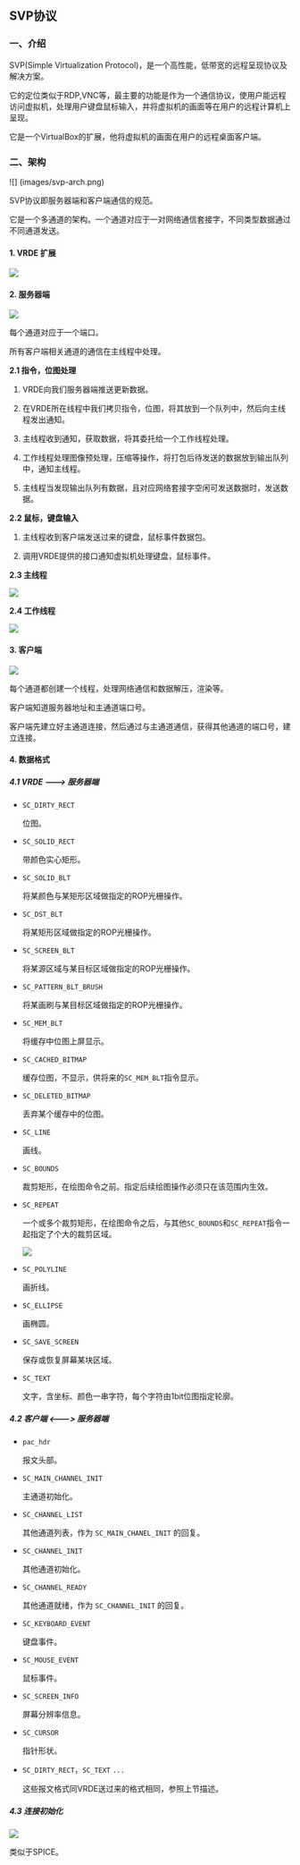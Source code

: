 ## **SVP协议**

### **一、介绍**

SVP(Simple Virtualization Protocol)，是一个高性能，低带宽的远程呈现协议及解决方案。

它的定位类似于RDP,VNC等，最主要的功能是作为一个通信协议，使用户能远程访问虚拟机，处理用户键盘鼠标输入，并将虚拟机的画面等在用户的远程计算机上呈现。

它是一个VirtualBox的扩展，他将虚拟机的画面在用户的远程桌面客户端。

### **二、架构**

![] (images/svp-arch.png)

SVP协议即服务器端和客户端通信的规范。

它是一个多通道的架构。一个通道对应于一对网络通信套接字，不同类型数据通过不同通道发送。

#### **1. VRDE 扩展**

![](images/svp-vrde.png)

#### **2. 服务器端**

![](images/svp-server.png)

每个通道对应于一个端口。

所有客户端相关通道的通信在主线程中处理。

**2.1 指令，位图处理**

1. VRDE向我们服务器端推送更新数据。

2. 在VRDE所在线程中我们拷贝指令，位图，将其放到一个队列中，然后向主线程发出通知。

3. 主线程收到通知，获取数据，将其委托给一个工作线程处理。

4. 工作线程处理图像预处理，压缩等操作，将打包后待发送的数据放到输出队列中，通知主线程。

5. 主线程当发现输出队列有数据，且对应网络套接字空闲可发送数据时，发送数据。
	
**2.2 鼠标，键盘输入**

1. 主线程收到客户端发送过来的键盘，鼠标事件数据包。

2. 调用VRDE提供的接口通知虚拟机处理键盘，鼠标事件。

<div class="pagebreak"></div>

**2.3 主线程**

![](images/svp-server-main.png)

**2.4 工作线程**

![](images/svp-server-worker.png)

<div class="pagebreak"></div>

#### **3. 客户端**

![](images/svp-client.png)

每个通道都创建一个线程，处理网络通信和数据解压，渲染等。

客户端知道服务器地址和主通道端口号。

客户端先建立好主通道连接，然后通过与主通道通信，获得其他通道的端口号，建立连接。

#### **4. 数据格式**

##### 4.1 VRDE ---> 服务器端

- `SC_DIRTY_RECT`
	
	位图。 

- `SC_SOLID_RECT`

	带颜色实心矩形。

- `SC_SOLID_BLT`

	将某颜色与某矩形区域做指定的ROP光栅操作。

- `SC_DST_BLT`

	将某矩形区域做指定的ROP光栅操作。

- `SC_SCREEN_BLT`

	将某源区域与某目标区域做指定的ROP光栅操作。

- `SC_PATTERN_BLT_BRUSH`

	将某画刷与某目标区域做指定的ROP光栅操作。

- `SC_MEM_BLT`

	将缓存中位图上屏显示。

- `SC_CACHED_BITMAP`

	缓存位图，不显示，供将来的`SC_MEM_BLT`指令显示。

- `SC_DELETED_BITMAP`

	丢弃某个缓存中的位图。

- `SC_LINE`

	画线。

- `SC_BOUNDS`

	裁剪矩形，在绘图命令之前。指定后续绘图操作必须只在该范围内生效。 

- `SC_REPEAT`

	一个或多个裁剪矩形，在绘图命令之后，与其他`SC_BOUNDS`和`SC_REPEAT`指令一起指定了个大的裁剪区域。

	![](images/svp-sc_bounds.png)

- `SC_POLYLINE`

	画折线。

- `SC_ELLIPSE`

	画椭圆。

- `SC_SAVE_SCREEN`

	保存或恢复屏幕某块区域。

- `SC_TEXT`

	文字，含坐标、颜色一串字符，每个字符由1bit位图指定轮廓。

##### 4.2 客户端 <---> 服务器端

- `pac_hdr`
 
	报文头部。

- `SC_MAIN_CHANNEL_INIT`
	
	主通道初始化。 

- `SC_CHANNEL_LIST`

	其他通道列表，作为 `SC_MAIN_CHANEL_INIT` 的回复。 

- `SC_CHANNEL_INIT`
 	
	其他通道初始化。

- `SC_CHANNEL_READY`

	其他通道就绪，作为 `SC_CHANNEL_INIT` 的回复。

- `SC_KEYBOARD_EVENT`
	
	键盘事件。 	
 
- `SC_MOUSE_EVENT`

	鼠标事件。

- `SC_SCREEN_INFO`

	屏幕分辨率信息。

- `SC_CURSOR`

	指针形状。

- `SC_DIRTY_RECT`，`SC_TEXT` `...`
 
 	这些报文格式同VRDE送过来的格式相同，参照上节描述。

<div class="pagebreak"></div>

##### 4.3 连接初始化

![](images/svp-channel-create.png)

类似于SPICE。